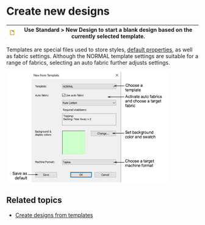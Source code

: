# Create new designs

| ![New.png](assets/New.png) | Use Standard > New Design to start a blank design based on the currently selected template. |
| -------------------------- | ------------------------------------------------------------------------------------------- |

Templates are special files used to store styles, [default properties](../../glossary/glossary), as well as fabric settings. Although the NORMAL template settings are suitable for a range of fabrics, selecting an auto fabric further adjusts settings.

![NewFromTemplate.png](assets/NewFromTemplate.png)

## Related topics

- [Create designs from templates](../../Basics/basics/Create_designs_from_templates)
